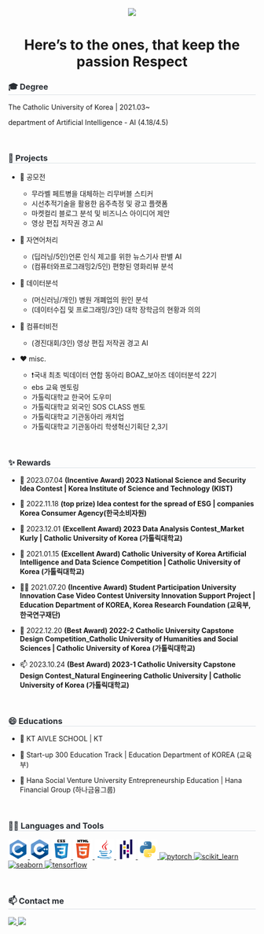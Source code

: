 

<div align= "center">
    <img src="https://capsule-render.vercel.app/api?type=cylinder&color=gradient&height=120&text=Hi%20👋,%20I'm%20Jang%20SeoYeon&animation=blinking&fontColor=000000&fontSize=60" />
</div>
    

<h1 align="center">Here’s to the ones, that keep the passion Respect</h1>

<h3 style="border-bottom: 1px solid #d8dee4; color: #282d33;"> 🎓 Degree </h3>  
The Catholic University of Korea | 2021.03~

department of Artificial Intelligence - AI (4.18/4.5)

<br>

<h3 style="border-bottom: 1px solid #d8dee4; color: #282d33;"> 📁 Projects </h3> 

- 💛 공모전

  - 무라벨 페트병을 대체하는 리무버블 스티커
  - 시선추적기술을 활용한 음주측정 및 광고 플랫폼
  - 마켓컬리 블로그 분석 및 비즈니스 아이디어 제안
  - 영상 편집 저작권 경고 AI
    
- 💚 자연어처리
  
  - (딥러닝/5인)언론 인식 제고를 위한 뉴스기사 판별 AI
  - (컴퓨터와프로그래밍2/5인) 편향된 영화리뷰 분석

- 💙 데이터분석
  - (머신러닝/개인) 병원 개폐업의 원인 분석
  - (데이터수집 및 프로그래밍/3인) 대학 장학금의 현황과 의의


- 💜 컴퓨터비전
  - (경진대회/3인) 영상 편집 저작권 경고 AI

- ❤️ misc.
  - ❗️국내 최초 빅데이터 연합 동아리 BOAZ_보아즈 데이터분석 22기
  - ebs 교육 멘토링
  - 가톨릭대학교 한국어 도우미
  - 가톨릭대학교 외국인 SOS CLASS 멘토
  - 가톨릭대학교 기관동아리 캐치업 
  - 가톨릭대학교 기관동아리 학생혁신기획단 2,3기
  

<br>

<h3 style="border-bottom: 1px solid #d8dee4; color: #282d33;"> ✨ Rewards </h3> 

- 🔭 2023.07.04 **(Incentive Award) 2023 National Science and Security Idea Contest | Korea Institute of Science and Technology (KIST)**

- 🌱 2022.11.18 **(top prize) Idea contest for the spread of ESG | companies Korea Consumer Agency(한국소비자원)**

- 👯 2023.12.01 **(Excellent Award) 2023 Data Analysis Contest_Market Kurly | Catholic University of Korea (가톨릭대학교)**

- 🤝 2021.01.15 **(Excellent Award) Catholic University of Korea Artificial Intelligence and Data Science Competition | Catholic University of Korea (가톨릭대학교)**

- 👨‍💻 2021.07.20 **(Incentive Award) Student Participation University Innovation Case Video Contest University Innovation Support Project | Education Department of KOREA, Korea Research Foundation (교육부, 한국연구재단)**

- 💬 2022.12.20 **(Best Award) 2022-2 Catholic University Capstone Design Competition_Catholic University of Humanities and Social Sciences | Catholic University of Korea (가톨릭대학교)**

- 📫 2023.10.24 **(Best Award) 2023-1 Catholic University Capstone Design Contest_Natural Engineering Catholic University | Catholic University of Korea (가톨릭대학교)**

<br>

<h3 style="border-bottom: 1px solid #d8dee4; color: #282d33;"> 😄 Educations </h3> 

- 📃  KT AIVLE SCHOOL | KT
 
- 📄 Start-up 300 Education Track | Education Department of KOREA (교육부)

- 📝 Hana Social Venture University Entrepreneurship Education | Hana Financial Group (하나금융그룹)



<br>

<h3 style="border-bottom: 1px solid #d8dee4; color: #282d33;"> 🧑‍💻 Languages and Tools </h3> 
<p align="left"> <a href="https://www.cprogramming.com/" target="_blank" rel="noreferrer"> <img src="https://raw.githubusercontent.com/devicons/devicon/master/icons/c/c-original.svg" alt="c" width="40" height="40"/> </a> <a href="https://www.w3schools.com/cpp/" target="_blank" rel="noreferrer"> <img src="https://raw.githubusercontent.com/devicons/devicon/master/icons/cplusplus/cplusplus-original.svg" alt="cplusplus" width="40" height="40"/> </a> <a href="https://www.w3schools.com/css/" target="_blank" rel="noreferrer"> <img src="https://raw.githubusercontent.com/devicons/devicon/master/icons/css3/css3-original-wordmark.svg" alt="css3" width="40" height="40"/> </a> <a href="https://www.w3.org/html/" target="_blank" rel="noreferrer"> <img src="https://raw.githubusercontent.com/devicons/devicon/master/icons/html5/html5-original-wordmark.svg" alt="html5" width="40" height="40"/> </a> <a href="https://www.java.com" target="_blank" rel="noreferrer"> <img src="https://raw.githubusercontent.com/devicons/devicon/master/icons/java/java-original.svg" alt="java" width="40" height="40"/> </a> <a href="https://pandas.pydata.org/" target="_blank" rel="noreferrer"> <img src="https://raw.githubusercontent.com/devicons/devicon/2ae2a900d2f041da66e950e4d48052658d850630/icons/pandas/pandas-original.svg" alt="pandas" width="40" height="40"/> </a> <a href="https://www.python.org" target="_blank" rel="noreferrer"> <img src="https://raw.githubusercontent.com/devicons/devicon/master/icons/python/python-original.svg" alt="python" width="40" height="40"/> </a> <a href="https://pytorch.org/" target="_blank" rel="noreferrer"> <img src="https://www.vectorlogo.zone/logos/pytorch/pytorch-icon.svg" alt="pytorch" width="40" height="40"/> </a> <a href="https://scikit-learn.org/" target="_blank" rel="noreferrer"> <img src="https://upload.wikimedia.org/wikipedia/commons/0/05/Scikit_learn_logo_small.svg" alt="scikit_learn" width="40" height="40"/> </a> <a href="https://seaborn.pydata.org/" target="_blank" rel="noreferrer"> <img src="https://seaborn.pydata.org/_images/logo-mark-lightbg.svg" alt="seaborn" width="40" height="40"/> </a> <a href="https://www.tensorflow.org" target="_blank" rel="noreferrer"> <img src="https://www.vectorlogo.zone/logos/tensorflow/tensorflow-icon.svg" alt="tensorflow" width="40" height="40"/> </a> </p>


<br>
<div style="text-align: left;">
    <h3 style="border-bottom: 1px solid #d8dee4; color: #282d33;"> 📫 Contact me </h3> 
    <div style="text-align: left;"> <a href=hi-09114@catholic.ac.kr> <img src="https://img.shields.io/badge/Notion-000000?style=for-the-badge&logo=Notion&logoColor=white&link=hi-09114@catholic.ac.kr"> </a>
         <a href=mailto:seoyeone1025@gmail.com> <img src="https://img.shields.io/badge/Gmail-EA4335?style=for-the-badge&logo=Gmail&logoColor=white&link=mailto:seoyeone1025@gmail.com"> </a>
          </div>  <br> 
    <div style="text-align: left;">  </div> 
    </div>
